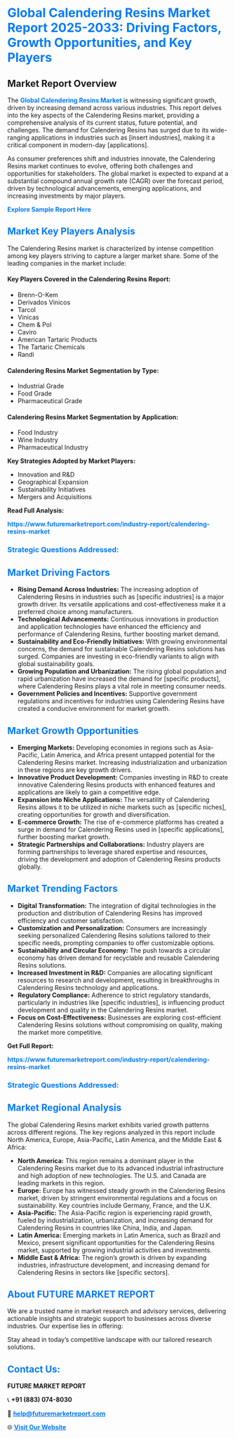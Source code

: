 <h1 style="color: #007BFF;">Global Calendering Resins Market Report 2025-2033: Driving Factors, Growth Opportunities, and Key Players</h1>

<section id="overview">
<h2>Market Report Overview</h2>
<p>The <a href="https://www.futuremarketreport.com/industry-report/calendering-resins-market" style="color: #007BFF; text-decoration: none;"><strong>Global Calendering Resins Market</strong></a> is witnessing significant growth, driven by increasing demand across various industries. This report delves into the key aspects of the Calendering Resins market, providing a comprehensive analysis of its current status, future potential, and challenges. The demand for Calendering Resins has surged due to its wide-ranging applications in industries such as [insert industries], making it a critical component in modern-day [applications].</p>
<p>As consumer preferences shift and industries innovate, the Calendering Resins market continues to evolve, offering both challenges and opportunities for stakeholders. The global market is expected to expand at a substantial compound annual growth rate (CAGR) over the forecast period, driven by technological advancements, emerging applications, and increasing investments by major players.</p>
</section>

<section id="overview">
<p><a href="https://www.futuremarketreport.com/request-sample/reportId=34065" style="color: #007BFF; text-decoration: none;"><strong>Explore Sample Report Here</strong></a></p>
</section>

<section id="key-players">
<h2 style="color: #007BFF;">Market Key Players Analysis</h2>
<p>The Calendering Resins market is characterized by intense competition among key players striving to capture a larger market share. Some of the leading companies in the market include:</p>
<h4>Key Players Covered in the Calendering Resins Report:</h4>
<ul><li>Brenn-O-Kem</li><li>Derivados Vinicos</li><li>Tarcol</li><li>Vinicas</li><li>Chem &amp; Pol</li><li>Caviro</li><li>American Tartaric Products</li><li>The Tartaric Chemicals</li><li>Randi</li></ul>
<h4>Calendering Resins Market Segmentation by Type:</h4>
<ul><li>Industrial Grade</li><li>Food Grade</li><li>Pharmaceutical Grade</li></ul>

<h4>Calendering Resins Market Segmentation by Application:</h4>
<ul><li>Food Industry</li><li>Wine Industry</li><li>Pharmaceutical Industry</li></ul>
<p><strong>Key Strategies Adopted by Market Players:</strong></p>
<ul>
<li>Innovation and R&D</li>
<li>Geographical Expansion</li>
<li>Sustainability Initiatives</li>
<li>Mergers and Acquisitions</li>
</ul>
</section>

<section>
<p><strong>Read Full Analysis: </strong></p><a href="https://www.futuremarketreport.com/industry-report/calendering-resins-market" style="color: #007BFF; text-decoration: none;"><strong>https://www.futuremarketreport.com/industry-report/calendering-resins-market</strong></a>
<h3 style="color: #007BFF;">Strategic Questions Addressed:</h3>
</section>

<section id="driving-factors">
<h2 style="color: #007BFF;">Market Driving Factors</h2>
<ul>
<li><strong>Rising Demand Across Industries:</strong> The increasing adoption of Calendering Resins in industries such as [specific industries] is a major growth driver. Its versatile applications and cost-effectiveness make it a preferred choice among manufacturers.</li>
<li><strong>Technological Advancements:</strong> Continuous innovations in production and application technologies have enhanced the efficiency and performance of Calendering Resins, further boosting market demand.</li>
<li><strong>Sustainability and Eco-Friendly Initiatives:</strong> With growing environmental concerns, the demand for sustainable Calendering Resins solutions has surged. Companies are investing in eco-friendly variants to align with global sustainability goals.</li>
<li><strong>Growing Population and Urbanization:</strong> The rising global population and rapid urbanization have increased the demand for [specific products], where Calendering Resins plays a vital role in meeting consumer needs.</li>
<li><strong>Government Policies and Incentives:</strong> Supportive government regulations and incentives for industries using Calendering Resins have created a conducive environment for market growth.</li>
</ul>
</section>

<section id="growth-opportunities">
<h2 style="color: #007BFF;">Market Growth Opportunities</h2>
<ul>
<li><strong>Emerging Markets:</strong> Developing economies in regions such as Asia-Pacific, Latin America, and Africa present untapped potential for the Calendering Resins market. Increasing industrialization and urbanization in these regions are key growth drivers.</li>
<li><strong>Innovative Product Development:</strong> Companies investing in R&D to create innovative Calendering Resins products with enhanced features and applications are likely to gain a competitive edge.</li>
<li><strong>Expansion into Niche Applications:</strong> The versatility of Calendering Resins allows it to be utilized in niche markets such as [specific niches], creating opportunities for growth and diversification.</li>
<li><strong>E-commerce Growth:</strong> The rise of e-commerce platforms has created a surge in demand for Calendering Resins used in [specific applications], further boosting market growth.</li>
<li><strong>Strategic Partnerships and Collaborations:</strong> Industry players are forming partnerships to leverage shared expertise and resources, driving the development and adoption of Calendering Resins products globally.</li>
</ul>
</section>

<section id="trending-factors">
<h2 style="color: #007BFF;">Market Trending Factors</h2>
<ul>
<li><strong>Digital Transformation:</strong> The integration of digital technologies in the production and distribution of Calendering Resins has improved efficiency and customer satisfaction.</li>
<li><strong>Customization and Personalization:</strong> Consumers are increasingly seeking personalized Calendering Resins solutions tailored to their specific needs, prompting companies to offer customizable options.</li>
<li><strong>Sustainability and Circular Economy:</strong> The push towards a circular economy has driven demand for recyclable and reusable Calendering Resins solutions.</li>
<li><strong>Increased Investment in R&D:</strong> Companies are allocating significant resources to research and development, resulting in breakthroughs in Calendering Resins technology and applications.</li>
<li><strong>Regulatory Compliance:</strong> Adherence to strict regulatory standards, particularly in industries like [specific industries], is influencing product development and quality in the Calendering Resins market.</li>
<li><strong>Focus on Cost-Effectiveness:</strong> Businesses are exploring cost-efficient Calendering Resins solutions without compromising on quality, making the market more competitive.</li>
</ul>
</section>

<section>
<p><strong>Get Full Report: </strong></p><a href="https://www.futuremarketreport.com/industry-report/calendering-resins-market" style="color: #007BFF; text-decoration: none;"><strong>https://www.futuremarketreport.com/industry-report/calendering-resins-market</strong></a>
<h3 style="color: #007BFF;">Strategic Questions Addressed:</h3>
</section>


<section id="regional-analysis">
<h2 style="color: #007BFF;">Market Regional Analysis</h2>
<p>The global Calendering Resins market exhibits varied growth patterns across different regions. The key regions analyzed in this report include North America, Europe, Asia-Pacific, Latin America, and the Middle East & Africa:</p>
<ul>
<li><strong>North America:</strong> This region remains a dominant player in the Calendering Resins market due to its advanced industrial infrastructure and high adoption of new technologies. The U.S. and Canada are leading markets in this region.</li>
<li><strong>Europe:</strong> Europe has witnessed steady growth in the Calendering Resins market, driven by stringent environmental regulations and a focus on sustainability. Key countries include Germany, France, and the U.K.</li>
<li><strong>Asia-Pacific:</strong> The Asia-Pacific region is experiencing rapid growth, fueled by industrialization, urbanization, and increasing demand for Calendering Resins in countries like China, India, and Japan.</li>
<li><strong>Latin America:</strong> Emerging markets in Latin America, such as Brazil and Mexico, present significant opportunities for the Calendering Resins market, supported by growing industrial activities and investments.</li>
<li><strong>Middle East & Africa:</strong> The region’s growth is driven by expanding industries, infrastructure development, and increasing demand for Calendering Resins in sectors like [specific sectors].</li>
</ul>
</section>

<footer>
<h2 style="color: #007BFF;">About FUTURE MARKET REPORT</h2>
<p>We are a trusted name in market research and advisory services, delivering actionable insights and strategic support to businesses across diverse industries. Our expertise lies in offering:</p>

<p>Stay ahead in today’s competitive landscape with our tailored research solutions.</p>

<h2 style="color: #007BFF;">Contact Us:</h2>
<p><strong>FUTURE MARKET REPORT</strong></p>
<p>📞 <strong>+91 (883) 074-8030</strong></p>
<p>📧 <strong><a href="mailto:help@futuremarketreport.com" style="color: #007BFF;">help@futuremarketreport.com</a></strong></p>
<p>🌐 <strong><a href="https://www.futuremarketreport.com/" style="color: #007BFF;">Visit Our Website</a></strong></p>
</footer>
